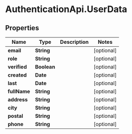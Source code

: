 # AuthenticationApi.UserData

## Properties
Name | Type | Description | Notes
------------ | ------------- | ------------- | -------------
**email** | **String** |  | [optional] 
**role** | **String** |  | [optional] 
**verified** | **Boolean** |  | [optional] 
**created** | **Date** |  | [optional] 
**last** | **Date** |  | [optional] 
**fullName** | **String** |  | [optional] 
**address** | **String** |  | [optional] 
**city** | **String** |  | [optional] 
**postal** | **String** |  | [optional] 
**phone** | **String** |  | [optional] 


